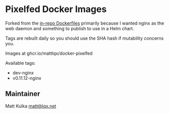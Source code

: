 # Pixelfed Docker Images

Forked from the [in-repo Dockerfiles](https://github.com/pixelfed/pixelfed/tree/dev/contrib/docker) primarily because I wanted nginx as the web daemon and something to publish to use in a Helm chart.

Tags are rebuilt daily so you should use the SHA hash if mutability concerns you.

Images at ghcr.io/mattlqx/docker-pixelfed

Available tags:
- dev-nginx
- v0.11.12-nginx

## Maintainer

Matt Kulka <matt@lqx.net>
